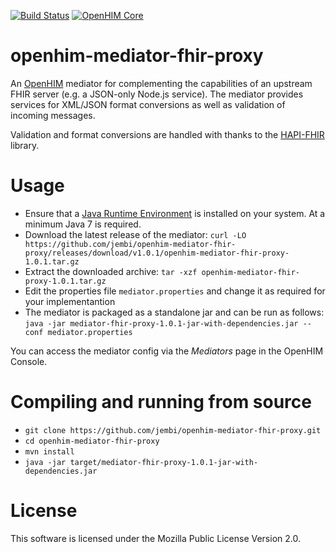 [![Build Status](https://travis-ci.org/jembi/openhim-mediator-fhir-proxy.svg)](https://travis-ci.org/jembi/openhim-mediator-fhir-proxy) [![OpenHIM Core](https://img.shields.io/badge/openhim--core-1.4%2B-brightgreen.svg)](http://openhim.readthedocs.org/en/latest/user-guide/versioning.html)

openhim-mediator-fhir-proxy
===========================

An [OpenHIM](http://openhim.org) mediator for complementing the capabilities of an upstream FHIR server (e.g. a JSON-only Node.js service). The mediator provides services for XML/JSON format conversions as well as validation of incoming messages.

Validation and format conversions are handled with thanks to the [HAPI-FHIR](http://jamesagnew.github.io/hapi-fhir/) library.

# Usage
* Ensure that a [Java Runtime Environment](http://java.com/en/) is installed on your system. At a minimum Java 7 is required.
* Download the latest release of the mediator: `curl -LO https://github.com/jembi/openhim-mediator-fhir-proxy/releases/download/v1.0.1/openhim-mediator-fhir-proxy-1.0.1.tar.gz`
* Extract the downloaded archive: `tar -xzf openhim-mediator-fhir-proxy-1.0.1.tar.gz`
* Edit the properties file `mediator.properties` and change it as required for your implementantion
* The mediator is packaged as a standalone jar and can be run as follows: `java -jar mediator-fhir-proxy-1.0.1-jar-with-dependencies.jar --conf mediator.properties`

You can access the mediator config via the _Mediators_ page in the OpenHIM Console.

# Compiling and running from source
* `git clone https://github.com/jembi/openhim-mediator-fhir-proxy.git`
* `cd openhim-mediator-fhir-proxy`
* `mvn install`
* `java -jar target/mediator-fhir-proxy-1.0.1-jar-with-dependencies.jar`

# License
This software is licensed under the Mozilla Public License Version 2.0.
